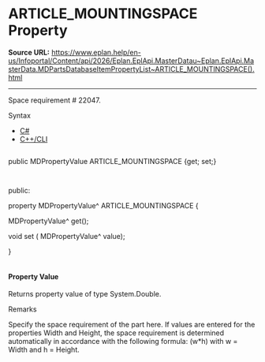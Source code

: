 # ARTICLE_MOUNTINGSPACE Property

**Source URL:** https://www.eplan.help/en-us/Infoportal/Content/api/2026/Eplan.EplApi.MasterDatau~Eplan.EplApi.MasterData.MDPartsDatabaseItemPropertyList~ARTICLE_MOUNTINGSPACE().html

---

Space requirement # 22047.

Syntax

- [C#](#i-syntax-CS)
- [C++/CLI](#i-syntax-CPP2005)

```
```
public MDPropertyValue ARTICLE_MOUNTINGSPACE {get; set;}
```
```

```
```
public:

property MDPropertyValue^ ARTICLE_MOUNTINGSPACE {

   MDPropertyValue^ get();

   void set (    MDPropertyValue^ value);

}
```
```

#### Property Value

Returns property value of type System.Double.

Remarks

Specify the space requirement of the part here. If values are entered for the properties Width and Height, the space requirement is determined automatically in accordance with the following formula: (w\*h) with w = Width and h = Height.
